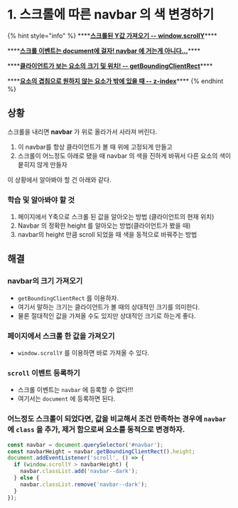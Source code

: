 # 1. 스크롤에 따른 navbar 의 색 변경하기

{% hint style="info" %}
\*\*\*\*[**스크롤된 Y값 가져오기 -- window.scrollY**](https://developer.mozilla.org/ko/docs/Web/API/Window/scrollY)\*\*\*\*

\*\*\*\*[**스크롤 이벤트는 document에 걸자! navbar 에 거는게 아니다...**](https://developer.mozilla.org/en-US/docs/Web/API/Document/scroll_event%20)\*\*\*\*

\*\*\*\*[**클라이언트가 보는 요소의 크기 및 위치! -- getBoundingClientRect**](https://developer.mozilla.org/en-US/docs/Web/API/CSS_Object_Model/Determining_the_dimensions_of_elements)\*\*\*\*

\*\*\*\*[**요소의 겹침으로 원하지 않는 요소가 밖에 있을  때 -- z-index**](https://developer.mozilla.org/ko/docs/Web/CSS/CSS_Positioning/Understanding_z_index/Adding_z-index%20)\*\*\*\*
{% endhint %}

## 상황

스크롤을 내리면 **navbar** 가 위로 올라가서 사라져 버린다.

1. 이 navbar를 항상 클라이언트가 볼 때 위에 고정되게 만들고
2. 스크롤이 어느정도 아래로 됐을 때 navbar 의 색을 진하게 바꿔서 다른 요소의 색이 뭍히지 않게 만들자

이 상황에서 알아봐야 할 건 아래와 같다.

### 학습 및 알아봐야 할 것

1. 페이지에서 Y축으로 스크롤 된 값을 알아오는 방법 \(클라이언트의 현재 위치\)
2. Navbar 의 정확한 height 를 알아오는 방법\(클라이언트가 봤을 때\)
3. navbar의 height 만큼 scroll 되었을 때 색을 동적으로 바꿔주는 방법

## 해결

### navbar의 크기 가져오기

* `getBoundingClientRect` 를 이용하자.
* 여기서 말하는 크기는 클라이언트가 볼 때의 상대적인 크기를 의미한다.
* 물론 절대적인 값을 가져올 수도 있지만 상대적인 크기로 하는게 좋다.

### 페이지에서 스크롤 한 값을 가져오기

* `window.scrollY` 를 이용하면 바로 가져올 수 있다.

### `scroll` 이벤트 등록하기

* 스크롤 이벤트는 `navbar` 에 등록할 수 없다!!!
* 여기서는 `document` 에 등록하면 된다.

### 어느정도 스크롤이 되었다면, 값을 비교해서 조건 만족하는 경우에 `navbar` 에 `class` 을 추가, 제거 함으로써 요소를 동적으로 변경하자.

```javascript
const navbar = document.querySelector('#navbar');
const navbarHeight = navbar.getBoundingClientRect().height;
document.addEventListener('scroll', () => {
  if (window.scrollY > navbarHeight) {
    navbar.classList.add('navbar--dark');
  } else {
    navbar.classList.remove('navbar--dark');
  }
});
```

